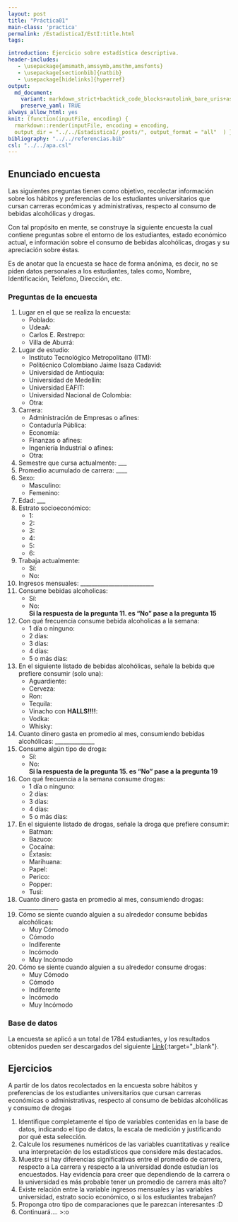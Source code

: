 ```yaml
---
layout: post
title: "Práctica01"
main-class: 'practica'
permalink: /EstadisticaI/EstI:title.html
tags:

introduction: Ejercicio sobre estadística descriptiva.
header-includes:
   - \usepackage{amsmath,amssymb,amsthm,amsfonts}
   - \usepackage[sectionbib]{natbib}
   - \usepackage[hidelinks]{hyperref}
output:
  md_document:
    variant: markdown_strict+backtick_code_blocks+autolink_bare_uris+ascii_identifiers+tex_math_single_backslash
    preserve_yaml: TRUE
always_allow_html: yes   
knit: (function(inputFile, encoding) {
  rmarkdown::render(inputFile, encoding = encoding,
  output_dir = "../../EstadisticaI/_posts/", output_format = "all"  ) })
bibliography: "../../referencias.bib"
csl: "../../apa.csl"
---
```








Enunciado encuesta
------------------

Las siguientes preguntas tienen como objetivo, recolectar información
sobre los hábitos y preferencias de los estudiantes universitarios que
cursan carreras económicas y administrativas, respecto al consumo de
bebidas alcohólicas y drogas.

Con tal propósito en mente, se construye la siguiente encuesta la cual
contiene preguntas sobre el entorno de los estudiantes, estado económico
actual, e información sobre el consumo de bebidas alcohólicas, drogas y
su apreciación sobre éstas.

Es de anotar que la encuesta se hace de forma anónima, es decir, no se
piden datos personales a los estudiantes, tales como, Nombre,
Identificación, Teléfono, Dirección, etc.

### Preguntas de la encuesta

1.  Lugar en el que se realiza la encuesta:
    -   Poblado: <i class="far fa-square"></i>
    -   UdeaA: <i class="far fa-square"></i>
    -   Carlos E. Restrepo: <i class="far fa-square"></i>
    -   Villa de Aburrá: <i class="far fa-square"></i>
2.  Lugar de estudio:
    -   Instituto Tecnológico Metropolitano (ITM):
        <i class="far fa-square"></i>
    -   Politécnico Colombiano Jaime Isaza Cadavid:
        <i class="far fa-square"></i>
    -   Universidad de Antioquia: <i class="far fa-square"></i>
    -   Universidad de Medellín: <i class="far fa-square"></i>
    -   Universidad EAFIT: <i class="far fa-square"></i>
    -   Universidad Nacional de Colombia: <i class="far fa-square"></i>
    -   Otra: <i class="far fa-square"></i>
3.  Carrera:
    -   Administración de Empresas o afines:
        <i class="far fa-square"></i>
    -   Contaduría Pública: <i class="far fa-square"></i>
    -   Economía: <i class="far fa-square"></i>
    -   Finanzas o afines: <i class="far fa-square"></i>
    -   Ingeniería Industrial o afines: <i class="far fa-square"></i>
    -   Otra: <i class="far fa-square"></i>
4.  Semestre que cursa actualmente: \_\_\_
5.  Promedio acumulado de carrera: \_\_\_\_
6.  Sexo:
    -   Masculino: <i class="far fa-square"></i>
    -   Femenino: <i class="far fa-square"></i>
7.  Edad: \_\_\_
8.  Estrato socioeconómico:
    -   1: <i class="far fa-square"></i>
    -   2: <i class="far fa-square"></i>
    -   3: <i class="far fa-square"></i>
    -   4: <i class="far fa-square"></i>
    -   5: <i class="far fa-square"></i>
    -   6: <i class="far fa-square"></i>
9.  Trabaja actualmente:
    -   Sí: <i class="far fa-square"></i>
    -   No: <i class="far fa-square"></i>
10. Ingresos mensuales:
    \_\_\_\_\_\_\_\_\_\_\_\_\_\_\_\_\_\_\_\_\_\_\_\_\_\_
11. Consume bebidas alcoholicas:
    -   Sí: <i class="far fa-square"></i>
    -   No: <i class="far fa-square"></i> <br> **Si la respuesta de la
        pregunta 11. es “No” pase a la pregunta 15**
12. Con qué frecuencia consume bebida alcoholicas a la semana:
    -   1 día o ninguno: <i class="far fa-square"></i>
    -   2 días: <i class="far fa-square"></i>
    -   3 días: <i class="far fa-square"></i>
    -   4 días: <i class="far fa-square"></i>
    -   5 o más días: <i class="far fa-square"></i>  
13. En el siguiente listado de bebidas alcohólicas, señale la bebida que
    prefiere consumir (solo una):
    -   Aguardiente: <i class="far fa-square"></i>
    -   Cerveza: <i class="far fa-square"></i>
    -   Ron: <i class="far fa-square"></i>
    -   Tequila: <i class="far fa-square"></i>
    -   Vinacho con **HALLS!!!!**: <i class="far fa-square"></i>
    -   Vodka: <i class="far fa-square"></i>
    -   Whisky: <i class="far fa-square"></i>
14. Cuanto dinero gasta en promedio al mes, consumiendo bebidas
    alcohólicas: \_\_\_\_\_\_\_\_\_\_\_\_\_\_
15. Consume algún tipo de droga:
    -   Sí: <i class="far fa-square"></i>
    -   No: <i class="far fa-square"></i> <br> **Si la respuesta de la
        pregunta 15. es “No” pase a la pregunta 19**
16. Con qué frecuencia a la semana consume drogas:
    -   1 día o ninguno: <i class="far fa-square"></i>
    -   2 días: <i class="far fa-square"></i>
    -   3 días: <i class="far fa-square"></i>
    -   4 días: <i class="far fa-square"></i>
    -   5 o más días: <i class="far fa-square"></i>  
17. En el siguiente listado de drogas, señale la droga que prefiere
    consumir:
    -   Batman: <i class="far fa-square"></i>
    -   Bazuco: <i class="far fa-square"></i>
    -   Cocaína: <i class="far fa-square"></i>
    -   Éxtasis: <i class="far fa-square"></i>
    -   Marihuana: <i class="far fa-square"></i>
    -   Papel: <i class="far fa-square"></i>
    -   Perico: <i class="far fa-square"></i>
    -   Popper: <i class="far fa-square"></i>
    -   Tusi: <i class="far fa-square"></i>
18. Cuanto dinero gasta en promedio al mes, consumiendo drogas:
    \_\_\_\_\_\_\_\_\_\_\_\_\_\_
19. Cómo se siente cuando alguien a su alrededor consume bebídas
    alcohólicas:
    -   Muy Cómodo
    -   Cómodo
    -   Indiferente
    -   Incómodo
    -   Muy Incómodo
20. Cómo se siente cuando alguien a su alrededor consume drogas:
    -   Muy Cómodo
    -   Cómodo
    -   Indiferente
    -   Incómodo
    -   Muy Incómodo

### Base de datos

La encuesta se aplicó a un total de 1784 estudiantes, y los resultados
obtenidos pueden ser descargados del siguiente
[Link](https://github.com/jiperezga/jiperezga.github.io/raw/master/Dataset/SimEncuesta.xlsx){:target="\_blank"}.

Ejercicios
----------

A partir de los datos recolectados en la encuesta sobre hábitos y
preferencias de los estudiantes universitarios que cursan carreras
económicas o administrativas, respecto al consumo de bebidas alcohólicas
y consumo de drogas

1.  Identifique completamente el tipo de variables contenidas en la base
    de datos, indicando el tipo de datos, la escala de medición y
    justificando por qué esta selección.
2.  Calcule los resumenes numéricos de las variables cuantitativas y
    realice una interpretación de los estadísticos que considere más
    destacados.
3.  Muestre si hay diferencias significativas entre el promedio de
    carrera, respecto a La carrera y respecto a la universidad donde
    estudian los encuestados. Hay evidencia para creer que dependiendo
    de la carrera o la universidad es más probable tener un promedio de
    carrera más alto?
4.  Existe relación entre la variable ingresos mensuales y las variables
    universidad, estrato socio económico, o si los estudiantes trabajan?
5.  Proponga otro tipo de comparaciones que le parezcan interesantes :D
6.  Continuará…. &gt;:o
